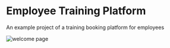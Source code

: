 # Employee Training Platform
An example project of a training booking platform for employees

![welcome page](https://github.com/aydtmiri/Employee-Training-Platform/Documentation/Screenshots/WelcomeWindow.png)
